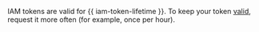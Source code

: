IAM tokens are valid for {{ iam-token-lifetime }}. To keep your token [valid](../iam/concepts/authorization/iam-token.md#lifetime), request it more often (for example, once per hour).

